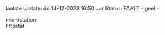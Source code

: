 laatste update: 
do 14-12-2023 16:50   uur 
Status: FAALT - geel - 
<div class="service Y">microstation</div><div class="service G">httpstat</div>